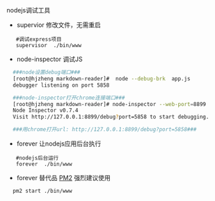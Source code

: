 nodejs调试工具
- supervior 修改文件，无需重启
```shell
   #调试express项目
   supervisor  ./bin/www
```
- node-inspector 调试JS
```bash
  ###node设置debug端口###
  [root@hjzheng markdown-reader]#  node --debug-brk  app.js
  debugger listening on port 5858

  ###node-inspector打开chrome连接端口###
  [root@hjzheng markdown-reader]# node-inspector --web-port=8899 
  Node Inspector v0.7.4
  Visit http://127.0.0.1:8899/debug?port=5858 to start debugging.

  ###用chrome打开url: http://127.0.0.1:8899/debug?port=5858###
```
- forever 让nodejs应用后台执行
```shell
   #nodejs后台运行
   forever  ./bin/www
```
- forever 替代品 [PM2](https://github.com/Unitech/PM2) 强烈建议使用

```shell
  pm2 start ./bin/www
```
